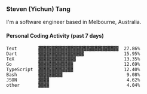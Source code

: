 ### Steven (Yichun) Tang

I'm a software engineer based in Melbourne, Australia.

#### Personal Coding Activity (past 7 days)
```
Text        ▓▓▓▓▓▓▓▓▓▓▓▓▓▓▓▓▓▓▓▓▓▓▓▓▓▓▓▓▓▓  27.86%
Dart        ▓▓▓▓▓▓▓▓▓▓▓▓▓▓▓▓▓               15.95%
TeX         ▓▓▓▓▓▓▓▓▓▓▓▓▓▓                  13.35%
Go          ▓▓▓▓▓▓▓▓▓▓▓▓▓                   12.69%
TypeScript  ▓▓▓▓▓▓▓▓▓▓▓▓▓                   12.40%
Bash        ▓▓▓▓▓▓▓▓▓                        9.08%
JSON        ▓▓▓▓                             4.62%
other       ▓▓▓▓                             4.04%
```
